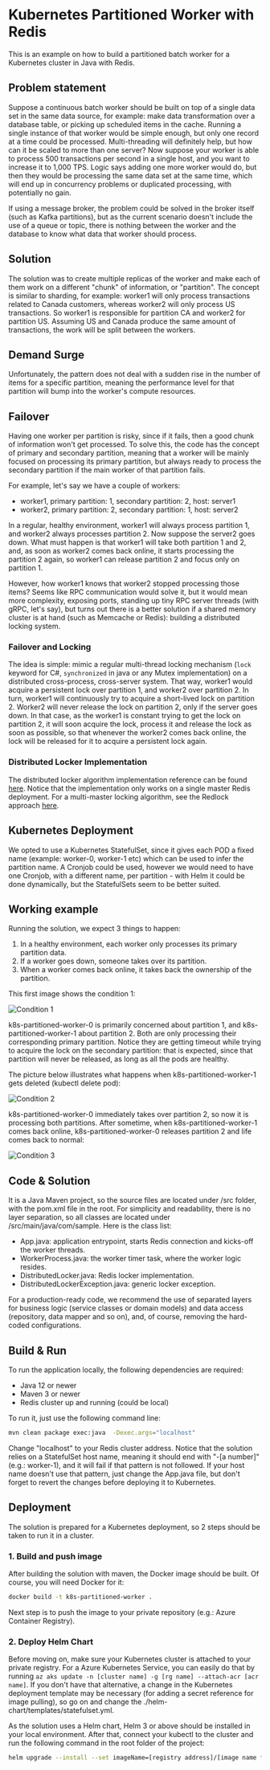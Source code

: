 # Kubernetes Partitioned Worker with Redis

This is an example on how to build a partitioned batch worker for a Kubernetes cluster in Java with Redis.

## Problem statement

Suppose a continuous batch worker should be built on top of a single data set in the same data source, for example: make data transformation over a database table, or picking up scheduled items in the cache. Running a single instance of that worker would be simple enough, but only one record at a time could be processed. Multi-threading will definitely help, but how can it be scaled to more than one server? Now suppose your worker is able to process 500 transactions per second in a single host, and you want to increase it to 1,000 TPS. Logic says adding one more worker would do, but then they would be processing the same data set at the same time, which will end up in concurrency problems or duplicated processing, with potentially no gain.

If using a message broker, the problem could be solved in the broker itself (such as Kafka partitions), but as the current scenario doesn't include the use of a queue or topic, there is nothing between the worker and the database to know what data that worker should process.

## Solution

The solution was to create multiple replicas of the worker and make each of them work on a different "chunk" of information, or "partition". The concept is similar to sharding, for example: worker1 will only process transactions related to Canada customers, whereas worker2 will only process US transactions. So worker1 is responsible for partition CA and worker2 for partition US. Assuming US and Canada produce the same amount of transactions, the work will be split between the workers. 

## Demand Surge

Unfortunately, the pattern does not deal with a sudden rise in the number of items for a specific partition, meaning the performance level for that partition will bump into the worker's compute resources.

## Failover

Having one worker per partition is risky, since if it fails, then a good chunk of information won't get processed. To solve this, the code has the concept of primary and secondary partition, meaning that a worker will be mainly focused on processing its primary partition, but always ready to process the secondary partition if the main worker of that partition fails. 

For example, let's say we have a couple of workers:

- worker1, primary partition: 1, secondary partition: 2, host: server1
- worker2, primary partition: 2, secondary partition: 1, host: server2

In a regular, healthy environment, worker1 will always process partition 1, and worker2 always processes partition 2. Now suppose the server2 goes down. What must happen is that worker1 will take both partition 1 and 2, and, as soon as worker2 comes back online, it starts processing the partition 2 again, so worker1 can release partition 2 and focus only on partition 1.

However, how worker1 knows that worker2 stopped processing those items? Seems like RPC communication would solve it, but it would mean more complexity, exposing ports, standing up tiny RPC server threads (with gRPC, let's say), but turns out there is a better solution if a shared memory cluster is at hand (such as Memcache or Redis): building a distributed locking system.

### Failover and Locking

The idea is simple: mimic a regular multi-thread locking mechanism (```lock``` keyword for C#, ```synchronized``` in java or any Mutex implementation) on a distributed cross-process, cross-server system. That way, worker1 would acquire a persistent lock over partition 1, and worker2 over partition 2. In turn, worker1 will continuously try to acquire a short-lived lock on partition 2. Worker2 will never release the lock on partition 2, only if the server goes down. In that case, as the worker1 is constant trying to get the lock on partition 2, it will soon acquire the lock, process it and release the lock as soon as possible, so that whenever the worker2 comes back online, the lock will be released for it to acquire a persistent lock again.

### Distributed Locker Implementation

The distributed locker algorithm implementation reference can be found [here](https://redislabs.com/ebook/part-2-core-concepts/chapter-6-application-components-in-redis/6-2-distributed-locking/6-2-3-building-a-lock-in-redis/). Notice that the implementation only works on a single master Redis deployment. For a multi-master locking algorithm, see the Redlock approach [here](https://redis.io/topics/distlock).

## Kubernetes Deployment

We opted to use a Kubernetes StatefulSet, since it gives each POD a fixed name (example: worker-0, worker-1 etc) which can be used to infer the partition name. A Cronjob could be used, however we would need to have one Cronjob, with a different name, per partition - with Helm it could be done dynamically, but the StatefulSets seem to be better suited.

## Working example

Running the solution, we expect 3 things to happen:
1. In a healthy environment, each worker only processes its primary partition data.
2. If a worker goes down, someone takes over its partition.
3. When a worker comes back online, it takes back the ownership of the partition.

This first image shows the condition 1:

![Condition 1](./img/running.png)

k8s-partitioned-worker-0 is primarily concerned about partition 1, and k8s-partitioned-worker-1 about partition 2. Both are only processing their corresponding primary partition. Notice they are getting timeout while trying to acquire the lock on the secondary partition: that is expected, since that partition will never be released, as long as all the pods are healthy.

The picture below illustrates what happens when k8s-partitioned-worker-1 gets deleted (kubectl delete pod):

![Condition 2](./img/worker-1-stopped.png)

k8s-partitioned-worker-0 immediately takes over partition 2, so now it is processing both partitions. After sometime, when k8s-partitioned-worker-1 comes back online, k8s-partitioned-worker-0 releases partition 2 and life comes back to normal:

![Condition 3](./img/worker-1-after-stopped.png)

## Code & Solution

It is a Java Maven project, so the source files are located under /src folder, with the pom.xml file in the root. For simplicity and readability, there is no layer separation, so all classes are located under /src/main/java/com/sample. Here is the class list:

- App.java: application entrypoint, starts Redis connection and kicks-off the worker threads.
- WorkerProcess.java: the worker timer task, where the worker logic resides.
- DistributedLocker.java: Redis locker implementation.
- DistributedLockerException.java: generic locker exception.

For a production-ready code, we recommend the use of separated layers for business logic (service classes or domain models) and data access (repository, data mapper and so on), and, of course, removing the hard-coded configurations.

## Build & Run

To run the application locally, the following dependencies are required:
- Java 12 or newer
- Maven 3 or newer
- Redis cluster up and running (could be local)

To run it, just use the following command line:
```bash
mvn clean package exec:java  -Dexec.args="localhost"
```

Change "localhost" to your Redis cluster address. Notice that the solution relies on a StatefulSet host name, meaning it should end with "-[a number]" (e.g.: worker-1), and it will fail if that pattern is not followed. If your host name doesn't use that pattern, just change the App.java file, but don't forget to revert the changes before deploying it to Kubernetes.

## Deployment

The solution is prepared for a Kubernetes deployment, so 2 steps should be taken to run it in a cluster.

### 1. Build and push image

After building the solution with maven, the Docker image should be built. Of course, you will need Docker for it:

```bash
docker build -t k8s-partitioned-worker .
```

Next step is to push the image to your private repository (e.g.: Azure Container Registry). 

### 2. Deploy Helm Chart

Before moving on, make sure your Kubernetes cluster is attached to your private registry. For a Azure Kubernetes Service, you can easily do that by running ```az aks update -n [cluster name] -g [rg name] --attach-acr [acr name]```. If you don't have that alternative, a change in the Kubernetes deployment template may be necessary (for adding a secret reference for image pulling), so go on and change the ./helm-chart/templates/statefulset.yml.

As the solution uses a Helm chart, Helm 3 or above should be installed in your local environment. After that, connect your kubectl to the cluster and run the following command in the root folder of the project:

```bash
helm upgrade --install --set imageName=[registry address]/[image name from step 1] k8s-partitioned-worker ./helm-chart/
```

